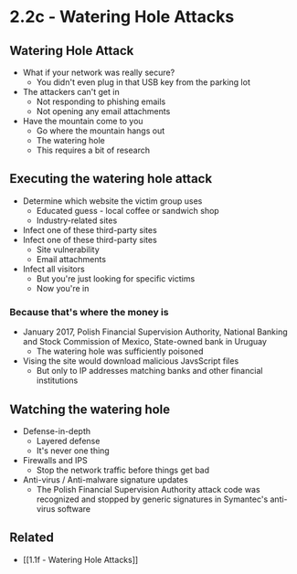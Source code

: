 # 2.2c - Watering Hole Attacks
## Watering Hole Attack
- What if your network was really secure?
	- You didn't even plug in that USB key from the parking lot
- The attackers can't get in
	- Not responding to phishing emails
	- Not opening any email attachments
- Have the mountain come to you
	- Go where the mountain hangs out
	- The watering hole
	- This requires a bit of research
## Executing the watering hole attack
- Determine which website the victim group uses
	- Educated guess - local coffee or sandwich shop
	- Industry-related sites
- Infect one of these third-party sites
- Infect one of these third-party sites
	- Site vulnerability
	- Email attachments
- Infect all visitors
	- But you're just looking for specific victims
	- Now you're in
### Because that's where the money is
- January 2017, Polish Financial Supervision Authority, National Banking and Stock Commission of Mexico, State-owned bank in Uruguay
	- The watering hole was sufficiently poisoned
- Vising the site would download malicious JavsScript files
	- But only to IP addresses matching banks and other financial institutions
## Watching the watering hole
- Defense-in-depth
	- Layered defense
	- It's never one thing
- Firewalls and IPS
	- Stop the network traffic before things get bad
- Anti-virus / Anti-malware signature updates
	- The Polish Financial Supervision Authority attack code was recognized and stopped by generic signatures in Symantec's anti-virus software
## Related
- [[1.1f - Watering Hole Attacks]]